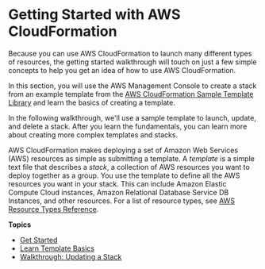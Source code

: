 # Getting Started with AWS CloudFormation<a name="GettingStarted"></a>

Because you can use AWS CloudFormation to launch many different types of resources, the getting started walkthrough will touch on just a few simple concepts to help you get an idea of how to use AWS CloudFormation\.

In this section, you will use the AWS Management Console to create a stack from an example template from the [AWS CloudFormation Sample Template Library](http://aws.amazon.com/cloudformation/aws-cloudformation-templates/) and learn the basics of creating a template\.

In the following walkthrough, we'll use a sample template to launch, update, and delete a stack\. After you learn the fundamentals, you can learn more about creating more complex templates and stacks\.

AWS CloudFormation makes deploying a set of Amazon Web Services \(AWS\) resources as simple as submitting a template\. A *template* is a simple text file that describes a *stack*, a collection of AWS resources you want to deploy together as a group\. You use the template to define all the AWS resources you want in your stack\. This can include Amazon Elastic Compute Cloud instances, Amazon Relational Database Service DB Instances, and other resources\. For a list of resource types, see [AWS Resource Types Reference](aws-template-resource-type-ref.md)\.

**Topics**
+ [Get Started](GettingStarted.Walkthrough.md)
+ [Learn Template Basics](gettingstarted.templatebasics.md)
+ [Walkthrough: Updating a Stack](updating.stacks.walkthrough.md)